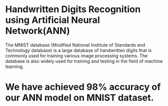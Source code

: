 # Handwritten Digits Recognition using Artificial Neural Network(ANN)

The MNIST database (Modified National Institute of Standards and Technology database) is a large database of handwritten digits that is commonly used for training various image processing systems. The database is also widely used for training and testing in the field of machine learning.


# We have achieved 98% accuracy of our ANN model on MNIST dataset.
